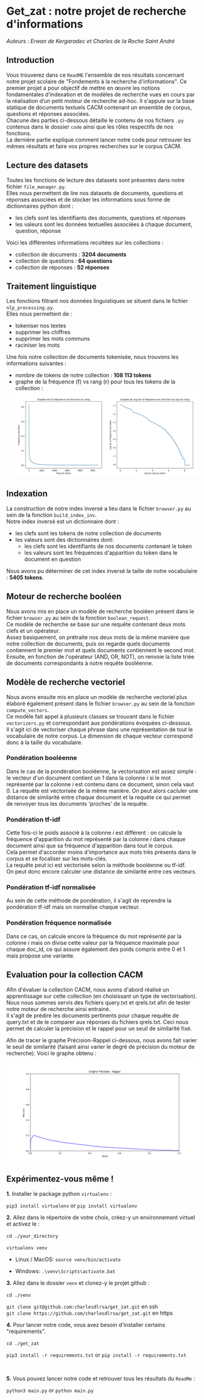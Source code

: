 # Get_zat : notre projet de recherche d'informations

_Auteurs : Erwan de Kergaradec et Charles de la Roche Saint André_

## Introduction

Vous trouverez dans ce `ReadME` l'ensemble de nos résultats concernant notre projet scolaire de "Fondements à la recherche d'informations". Ce premier projet a pour objectif de mettre en œuvre les notions fondamentales d’indexation et de
modèles de recherche vues en cours par la réalisation d’un petit moteur de recherche ad-hoc. Il s'appuie sur la base statique de documents textuels CACM contenant un ensemble de corpus, questions et réponses associées. <br>
Chacune des parties ci-dessous détaille le contenu de nos fichiers `.py` contenus dans le dossier `code` ainsi que les rôles respectifs de nos fonctions. <br>
La dernière partie explique comment lancer notre code pour retrouver les mêmes résultats et faire vos propres recherches sur le corpus CACM.

## Lecture des datasets

Toutes les fonctions de lecture des datasets sont présentes dans notre fichier `file_manager.py`. <br>
Elles nous permettent de lire nos datasets de documents, questions et réponses associées et de stocker les informations sous forme de dictionnaires python dont : 
- les clefs sont les identifiants des documents, questions et réponses
- les valeurs sont les données textuelles associées à chaque document, question, réponse

Voici les différentes informations recoltées sur les collections :
- collection de documents : **3204 documents**
- collection de questions : **64 questions**
- collection de réponses : **52 réponses**

## Traitement linguistique

Les fonctions filtrant nos données linguistiques se situent dans le fichier `nlp_processing.py`. <br>
Elles nous permettent de : 
- tokeniser nos textes
- supprimer les chiffres
- supprimer les mots communs
- raciniser les mots

Une fois notre collection de documents tokenisée, nous trouvons les informations suivantes :
- nombre de tokens de notre collection : **108 113 tokens**
- graphe de la fréquence (f) vs rang (r) pour tous les tokens de la collection :
![](graphs/graph_freq_rank.jpg)

## Indexation

La construction de notre index inversé a lieu dans le fichier `browser.py` au sein de la fonction `build_index_inv`. <br>
Notre index inversé est un dictionnaire dont :
- les clefs sont les tokens de notre collection de documents
- les valeurs sont des dictionnaires dont:
  - les clefs sont les identifiants de nos documents contenant le token
  - les valeurs sont les fréquences d'apparition du token dans le document en question
  
Nous avons pu déterminer de cet index inversé la taille de notre vocabulaire : **5405 tokens**.
 

## Moteur de recherche booléen

Nous avons mis en place un modèle de recherche booléen présent dans le fichier `browser.py` au sein de la fonction `boolean_request`. <br>
Ce modèle de recherche se base sur une requête contenant deux mots clefs et un opérateur. <br>
Assez basiquement, on prétraite nos deux mots de la même manière que notre collection de documents, puis on regarde quels documents contiennent le premier mot et quels documents contiennent le second mot. <br>
Ensuite, en fonction de l'opérateur (AND, OR, NOT), on renvoie la liste triée de documents correspondants à notre requête booléenne.

## Modèle de recherche vectoriel

Nous avons ensuite mis en place un modèle de recherche vectoriel plus élaboré également présent dans le fichier `browser.py` au sein de la fonction `compute_vectors`. <br> 
Ce modèle fait appel à plusieurs classes se trouvant dans le fichier `vectorizers.py` et correspondant aux pondérations évoquées ci-dessous. <br>
Il s'agit ici de vectoriser chaque phrase dans une représentation de tout le vocabulaire de notre corpus. La dimension de chaque vecteur correspond donc à la taille du vocabulaire. <br>

### Pondération booléenne
 
Dans le cas de la pondération booléenne, la vectorisation est assez simple : le vecteur d'un document contient un 1 dans la colonne _i_ si le mot représenté par la colonne _i_ est contenu dans ce document, sinon cela vaut 0.
La requête est vectorisée de la même manière. On peut alors cacluler une distance de similarité entre chaque document et la requête ce qui permet de renvoyer tous les documents 'proches' de la requête.

### Pondération tf-idf

Cette fois-ci le poids associé à la colonne _i_ est différent : on calcule la fréquence d'apparition du mot représenté par la colonne _i_ dans chaque document ainsi que sa fréquence d'apparition dans tout le corpus. <br>
Cela permet d'accorder moins d'importance aux mots très présents dans le corpus et se focaliser sur les mots-clés. <br>
La requête peut ici est vectorisée selon la méthode booléenne ou tf-idf.  <br>
On peut donc encore calculer une distance de similarité entre ces vecteurs. <br>

### Pondération tf-idf normalisée

Au sein de cette méthode de pondération, il s'agit de reprendre la pondération tf-idf mais on normalise chaque vecteur. <br>

### Pondération fréquence normalisée

Dans ce cas, on calcule encore la fréquence du mot représenté par la colonne _i_ mais on divise cette valeur par la fréquence maximale pour chaque doc_id, ce qui assure également des poids compris entre 0 et 1 mais propose une variante. <br>

## Evaluation pour la collection CACM

Afin d'évaluer la collection CACM, nous avons d'abord réalisé un apprentissage sur cette collection (en choisissant un type de vectorisation). <br>
Nous nous sommes servis des fichiers query.txt et qrels.txt afin de tester notre moteur de recherche ainsi entrainé. <br>
Il s'agit de prédire les documents pertinents pour chaque requête de query.txt et de le comparer aux réponses du fichiers qrels.txt. Ceci nous permet de calculer la précision et le rappel pour un seuil de similarité fixé.

Afin de tracer le graphe Précision-Rappel ci-dessous, nous avons fait varier le seuil de similarité (faisant ainsi varier le degré de précision du moteur de recherche).
Voici le graphe obtenu : 

![](graphs/graph_prec_recall.png)

## Expérimentez-vous même !

**1.** Installer le package python `virtualenv` :

`pip3 install virtualenv` or `pip install virtualenv`

**2.** Allez dans le répertoire de votre choix, créez-y un environnement virtuel et activez le :

`cd ./your_directory`

`virtualenv venv`

- Linux / MacOS: `source venv/bin/activate`

- Windows: `.\venv\Scripts\activate.bat`

**3.** Allez dans le dossier `venv` et clonez-y le projet github :

`cd ./venv`

`git clone git@github.com:charlesdlrsa/get_zat.git` en ssh  
`git clone https://github.com/charlesdlrsa/get_zat.git` en https

**4.** Pour lancer notre code, vous avez besoin d'installer certains "requirements".

`cd ./get_zat`

`pip3 install -r requirements.txt` or `pip install -r requirements.txt`

<br/>

**5.** Vous pouvez lancer notre code et retrouver tous les résultats du `ReadMe` : 

`python3 main.py` or `python main.py`
